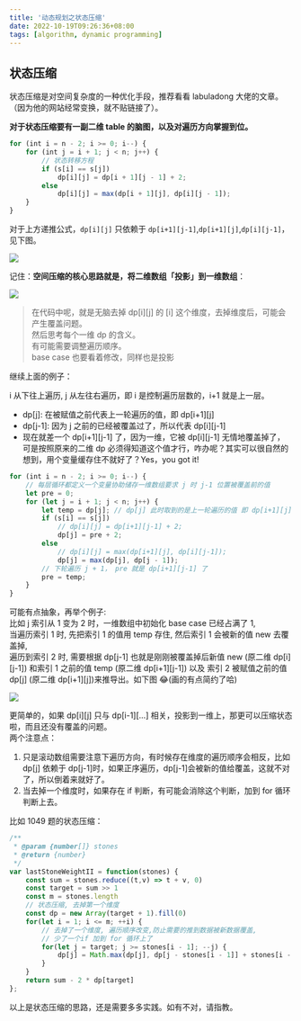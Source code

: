 ```yaml
---
title: '动态规划之状态压缩'
date: 2022-10-19T09:26:36+08:00
tags: [algorithm, dynamic programming]
---
```


## 状态压缩

状态压缩是对空间复杂度的一种优化手段，推荐看看 labuladong 大佬的文章。（因为他的网站经常变换，就不贴链接了）。

**对于状态压缩要有一副二维 table 的脑图，以及对遍历方向掌握到位。**

```JavaScript
for (int i = n - 2; i >= 0; i--) {
    for (int j = i + 1; j < n; j++) {
        // 状态转移方程
        if (s[i] == s[j])
            dp[i][j] = dp[i + 1][j - 1] + 2;
        else
            dp[i][j] = max(dp[i + 1][j], dp[i][j - 1]);
    }
}
```

对于上方递推公式，`dp[i][j]` 只依赖于 `dp[i+1][j-1]`,`dp[i+1][j]`,`dp[i][j-1]`，见下图。

![](https://cdn.staticaly.com/gh/yokiizx/picgo@master/img/202210180953079.png)

记住：**空间压缩的核心思路就是，将二维数组「投影」到一维数组**：

![](https://cdn.staticaly.com/gh/yokiizx/picgo@master/img/202210181835977.png)

> 在代码中呢，就是无脑去掉 dp[i][j] 的 [i] 这个维度，去掉维度后，可能会产生覆盖问题。  
> 然后思考每个一维 dp 的含义。  
> 有可能需要调整遍历顺序。  
> base case 也要看着修改，同样也是投影

继续上面的例子：

i 从下往上遍历, j 从左往右遍历，即 i 是控制遍历层数的，i+1 就是上一层。

- dp[j]: 在被赋值之前代表上一轮遍历的值，即 dp[i+1][j]
- dp[j-1]: 因为 j 之前的已经被覆盖过了，所以代表 dp[i][j-1]
- 现在就差一个 dp[i+1][j-1] 了，因为一维，它被 dp[i][j-1] 无情地覆盖掉了，可是按照原来的二维 dp 必须得知道这个值才行，咋办呢？其实可以很自然的想到，用个变量缓存住不就好了？Yes，you got it!

```JavaScript
for (int i = n - 2; i >= 0; i--) {
    // 每层循环都定义一个变量协助储存一维数组要求 j 时 j-1 位置被覆盖前的值
    let pre = 0;
    for (let j = i + 1; j < n; j++) {
        let temp = dp[j]; // dp[j] 此时取到的是上一轮遍历的值 即 dp[i+1][j]
        if (s[i] == s[j])
            // dp[i][j] = dp[i+1][j-1] + 2;
            dp[j] = pre + 2;
        else
            // dp[i][j] = max(dp[i+1][j], dp[i][j-1]);
            dp[j] = max(dp[j], dp[j - 1]);
        // 下轮遍历 j + 1， pre 就是 dp[i+1][j-1] 了
        pre = temp;
    }
}
```

可能有点抽象，再举个例子:  
比如 j 索引从 1 变为 2 时，一维数组中初始化 base case 已经占满了 1,  
当遍历索引 1 时, 先把索引 1 的值用 temp 存住, 然后索引 1 会被新的值 new 去覆盖掉,  
遍历到索引 2 时, 需要根据 dp[j-1] 也就是刚刚被覆盖掉后新值 new (原二维 dp[i][j-1]) 和索引 1 之前的值 temp (原二维 dp[i+1][j-1]) 以及 索引 2 被赋值之前的值 dp[j] (原二维 dp[i+1][j])来推导出。如下图 😂(画的有点简约了哈)

![](https://cdn.staticaly.com/gh/yokiizx/picgo@master/img/202210182331990.png)

更简单的，如果 dp[i][j] 只与 dp[i-1][...] 相关，投影到一维上，那更可以压缩状态啦，而且还没有覆盖的问题。  
两个注意点：

1. 只是滚动数组需要注意下遍历方向，有时候存在维度的遍历顺序会相反，比如 dp[j] 依赖于 dp[j-1]时，如果正序遍历，dp[j-1]会被新的值给覆盖，这就不对了，所以倒着来就好了。
2. 当去掉一个维度时，如果存在 if 判断，有可能会消除这个判断，加到 for 循环判断上去。

比如 1049 题的状态压缩：

```JavaScript
/**
 * @param {number[]} stones
 * @return {number}
 */
var lastStoneWeightII = function(stones) {
    const sum = stones.reduce((t,v) => t + v, 0)
    const target = sum >> 1
    const m = stones.length
    // 状态压缩, 去掉第一个维度
    const dp = new Array(target + 1).fill(0)
    for(let i = 1; i <= m; ++i) {
        // 去掉了一个维度, 遍历顺序改变,防止需要的推到数据被新数据覆盖,
        // 少了一个if 加到 for 循环上了
        for(let j = target; j >= stones[i - 1]; --j) {
            dp[j] = Math.max(dp[j], dp[j - stones[i - 1]] + stones[i - 1])
        }
    }
    return sum - 2 * dp[target]
};
```

以上是状态压缩的思路，还是需要多多实践。如有不对，请指教。
